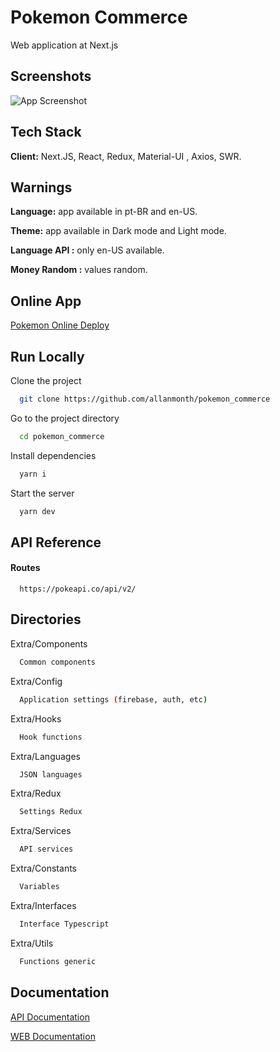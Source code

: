 
# Pokemon Commerce

Web application at Next.js

## Screenshots

![App Screenshot](https://github.com/allanmonth/pokemon_commerce/tree/main/public/image/home.png)

## Tech Stack

**Client:** Next.JS, React, Redux, Material-UI , Axios, SWR.

## Warnings

**Language:** app available in pt-BR and en-US.

**Theme:** app available in Dark mode and Light mode.

**Language API :** only en-US available.

**Money Random :** values random.

## Online App

[Pokemon Online Deploy](https://pokemon-commerce.vercel.app/)

## Run Locally

Clone the project

```bash
  git clone https://github.com/allanmonth/pokemon_commerce
```

Go to the project directory

```bash
  cd pokemon_commerce
```

Install dependencies

```bash
  yarn i
```

Start the server

```bash
  yarn dev
```


## API Reference

#### Routes

```http
  https://pokeapi.co/api/v2/
```

## Directories

Extra/Components

```bash
  Common components
```

Extra/Config

```bash
  Application settings (firebase, auth, etc)
```

Extra/Hooks

```bash
  Hook functions
```

Extra/Languages

```bash
  JSON languages
```

Extra/Redux

```bash
  Settings Redux
```

Extra/Services

```bash
  API services
```

Extra/Constants

```bash
  Variables
```

Extra/Interfaces

```bash
  Interface Typescript
```

Extra/Utils

```bash
  Functions generic
```

## Documentation

[API Documentation](https://pokeapi.co/)

[WEB Documentation](https://github.com/b2wdigital/desafio-loja-pokemon/tree/pleno)

  